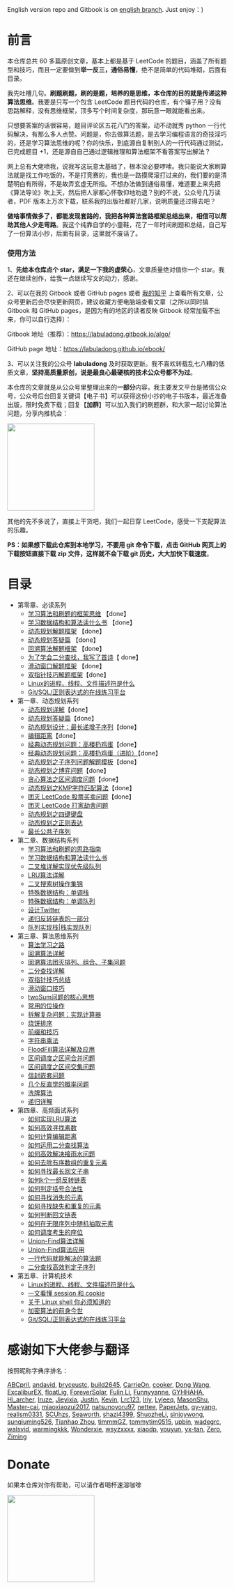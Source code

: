 English version repo and Gitbook is on [english branch](https://github.com/labuladong/fucking-algorithm/tree/english). Just enjoy：)

# 前言

本仓库总共 60 多篇原创文章，基本上都是基于 LeetCode 的题目，涵盖了所有题型和技巧，而且一定要做到**举一反三，通俗易懂**，绝不是简单的代码堆砌，后面有目录。

我先吐槽几句。**刷题刷题，刷的是题，培养的是思维，本仓库的目的就是传递这种算法思维**。我要是只写一个包含 LeetCode 题目代码的仓库，有个锤子用？没有思路解释，没有思维框架，顶多写个时间复杂度，那玩意一眼就能看出来。

只想要答案的话很容易，题目评论区五花八门的答案，动不动就秀 python 一行代码解决，有那么多人点赞。问题是，你去做算法题，是去学习编程语言的奇技淫巧的，还是学习算法思维的呢？你的快乐，到底源自复制别人的一行代码通过测试，已完成题目 +1，还是源自自己通过逻辑推理和算法框架不看答案写出解法？

网上总有大佬喷我，说我写这玩意太基础了，根本没必要啰嗦。我只能说大家刷算法就是找工作吃饭的，不是打竞赛的，我也是一路摸爬滚打过来的，我们要的是清楚明白有所得，不是故弄玄虚无所指。不想办法做到通俗易懂，难道要上来先把《算法导论》吹上天，然后把人家都心怀敬仰地劝退？别的不说，公众号几万读者，PDF 版本上万次下载，联系我的出版社都好几家，说明质量还过得去吧？

**做啥事情做多了，都能发现套路的，我把各种算法套路框架总结出来，相信可以帮助其他人少走弯路**。我这个纯靠自学的小童鞋，花了一年时间刷题和总结，自己写了一份算法小抄，后面有目录，这里就不废话了。

### 使用方法

1、**先给本仓库点个 star，满足一下我的虚荣心**，文章质量绝对值你一个 star。我还在继续创作，给我一点继续写文的动力，感谢。

2、可以在我的 Gitbook 或者 GitHub pages 或者 [我的知乎](https://www.zhihu.com/people/fdl-72) 上查看所有文章，公众号更新后会尽快更新网页，建议收藏方便电脑端查看文章（之所以同时搞 Gitbook 和 GitHub pages，是因为有的地区的读者反映 Gitbook 经常加载不出来，你可以自行选择）：

Gitbook 地址（推荐）：https://labuladong.gitbook.io/algo/

GitHub page 地址：https://labuladong.github.io/ebook/

3、可以关注我的公众号 **labuladong** 及时获取更新。我不喜欢转载乱七八糟的低质文章，**坚持高质量原创，说是最良心最硬核的技术公众号都不为过**。

本仓库的文章就是从公众号里整理出来的**一部分**内容，我主要发文平台是微信公众号，公众号后台回复关键词【电子书】可以获得这份小抄的电子书版本，最近准备出版，限时免费下载；回复【**加群**】可以加入我们的刷题群，和大家一起讨论算法问题，分享内推机会：

<img src="./pictures/qrcode.jpg" width = "200" align=center />

其他的先不多说了，直接上干货吧，我们一起日穿 LeetCode，感受一下支配算法的乐趣。

**PS：如果想下载此仓库到本地学习，不要用 git 命令下载，点击 GitHub 网页上的下载按钮直接下载 zip 文件，这样就不会下载 git 历史，大大加快下载速度**。

# 目录

* 第零章、必读系列
  * [学习算法和刷题的框架思维](算法思维系列/学习数据结构和算法的高效方法.md) 【done】
  * [学习数据结构和算法读什么书](算法思维系列/为什么推荐算法4.md) 【done】
  * [动态规划解题框架](动态规划系列/动态规划详解进阶.md) 【done】
  * [动态规划答疑篇](动态规划系列/最优子结构.md) 【done】
  * [回溯算法解题框架](算法思维系列/回溯算法详解修订版.md) 【done】
  * [为了学会二分查找，我写了首诗](算法思维系列/二分查找详解.md)【 done】
  * [滑动窗口解题框架](算法思维系列/滑动窗口技巧.md) 【done】
  * [双指针技巧解题框架](算法思维系列/双指针技巧.md)【done】
  * [Linux的进程、线程、文件描述符是什么](技术/linux进程.md)
  * [Git/SQL/正则表达式的在线练习平台](技术/在线练习平台.md)
* 第一章、动态规划系列
  * [动态规划详解](动态规划系列/动态规划详解进阶.md)【done】
  * [动态规划答疑篇](动态规划系列/最优子结构.md)【done】
  * [动态规划设计：最长递增子序列](动态规划系列/动态规划设计：最长递增子序列.md)【done】
  * [编辑距离](动态规划系列/编辑距离.md)【done】
  * [经典动态规划问题：高楼扔鸡蛋](动态规划系列/高楼扔鸡蛋问题.md)【done】
  * [经典动态规划问题：高楼扔鸡蛋（进阶）](动态规划系列/高楼扔鸡蛋进阶.md)【done】
  * [动态规划之子序列问题解题模板](动态规划系列/子序列问题模板.md)【done】
  * [动态规划之博弈问题](动态规划系列/动态规划之博弈问题.md)【done】
  * [贪心算法之区间调度问题](动态规划系列/贪心算法之区间调度问题.md)【done】
  * [动态规划之KMP字符匹配算法](动态规划系列/动态规划之KMP字符匹配算法.md)【done】
  * [团灭 LeetCode 股票买卖问题](动态规划系列/团灭股票问题.md)【done】
  * [团灭 LeetCode 打家劫舍问题](动态规划系列/抢房子.md)
  * [动态规划之四键键盘](动态规划系列/动态规划之四键键盘.md)
  * [动态规划之正则表达](动态规划系列/动态规划之正则表达.md)
  * [最长公共子序列](动态规划系列/最长公共子序列.md)
* 第二章、数据结构系列
  * [学习算法和刷题的思路指南](算法思维系列/学习数据结构和算法的高效方法.md)
  * [学习数据结构和算法读什么书](算法思维系列/为什么推荐算法4.md)
  * [二叉堆详解实现优先级队列](数据结构系列/二叉堆详解实现优先级队列.md)
  * [LRU算法详解](高频面试系列/LRU算法.md)
  * [二叉搜索树操作集锦](数据结构系列/二叉搜索树操作集锦.md)
  * [特殊数据结构：单调栈](数据结构系列/单调栈.md)
  * [特殊数据结构：单调队列](数据结构系列/单调队列.md)
  * [设计Twitter](数据结构系列/设计Twitter.md)
  * [递归反转链表的一部分](数据结构系列/递归反转链表的一部分.md)
  * [队列实现栈\|栈实现队列](数据结构系列/队列实现栈栈实现队列.md)
* 第三章、算法思维系列
  * [算法学习之路](算法思维系列/算法学习之路.md)
  * [回溯算法详解](算法思维系列/回溯算法详解修订版.md)
  * [回溯算法团灭排列、组合、子集问题](高频面试系列/子集排列组合.md)
  * [二分查找详解](算法思维系列/二分查找详解.md)
  * [双指针技巧总结](算法思维系列/双指针技巧.md)
  * [滑动窗口技巧](算法思维系列/滑动窗口技巧.md)
  * [twoSum问题的核心思想](算法思维系列/twoSum问题的核心思想.md)
  * [常用的位操作](算法思维系列/常用的位操作.md)
  * [拆解复杂问题：实现计算器](数据结构系列/实现计算器.md)
  * [烧饼排序](算法思维系列/烧饼排序.md)
  * [前缀和技巧](算法思维系列/前缀和技巧.md)
  * [字符串乘法](算法思维系列/字符串乘法.md)
  * [FloodFill算法详解及应用](算法思维系列/FloodFill算法详解及应用.md)
  * [区间调度之区间合并问题](算法思维系列/区间调度问题之区间合并.md)
  * [区间调度之区间交集问题](算法思维系列/区间交集问题.md)
  * [信封嵌套问题](算法思维系列/信封嵌套问题.md)
  * [几个反直觉的概率问题](算法思维系列/几个反直觉的概率问题.md)
  * [洗牌算法](算法思维系列/洗牌算法.md)
  * [递归详解](算法思维系列/递归详解.md)
* 第四章、高频面试系列
  * [如何实现LRU算法](高频面试系列/LRU算法.md)
  * [如何高效寻找素数](高频面试系列/打印素数.md)
  * [如何计算编辑距离](动态规划系列/编辑距离.md)
  * [如何运用二分查找算法](高频面试系列/koko偷香蕉.md)
  * [如何高效解决接雨水问题](高频面试系列/接雨水.md)
  * [如何去除有序数组的重复元素](高频面试系列/如何去除有序数组的重复元素.md)
  * [如何寻找最长回文子串](高频面试系列/最长回文子串.md)
  * [如何k个一组反转链表](高频面试系列/k个一组反转链表.md)
  * [如何判定括号合法性](高频面试系列/合法括号判定.md)
  * [如何寻找消失的元素](高频面试系列/消失的元素.md)
  * [如何寻找缺失和重复的元素](高频面试系列/缺失和重复的元素.md)
  * [如何判断回文链表](高频面试系列/判断回文链表.md)
  * [如何在无限序列中随机抽取元素](高频面试系列/水塘抽样.md)
  * [如何调度考生的座位](高频面试系列/座位调度.md)
  * [Union-Find算法详解](算法思维系列/UnionFind算法详解.md)
  * [Union-Find算法应用](算法思维系列/UnionFind算法应用.md)
  * [一行代码就能解决的算法题](高频面试系列/一行代码解决的智力题.md)
  * [二分查找高效判定子序列](高频面试系列/二分查找判定子序列.md)
* 第五章、计算机技术
  * [Linux的进程、线程、文件描述符是什么](技术/linux进程.md)
  * [一文看懂 session 和 cookie](技术/session和cookie.md)
  * [关于 Linux shell 你必须知道的](技术/linuxshell.md)
  * [加密算法的前身今世](技术/密码技术.md)
  * [Git/SQL/正则表达式的在线练习平台](技术/在线练习平台.md)

# 感谢如下大佬参与翻译

按照昵称字典序排名：

[ABCpril](https://github.com/ABCpril), 
[andavid](https://github.com/andavid), 
[bryceustc](https://github.com/bryceustc), 
[build2645](https://github.com/build2645), 
[CarrieOn](https://github.com/CarrieOn), 
[cooker](https://github.com/xiaochuhub), 
[Dong Wang](https://github.com/Coder2Programmer), 
[ExcaliburEX](https://github.com/ExcaliburEX), 
[floatLig](https://github.com/floatLig), 
[ForeverSolar](https://github.com/foreversolar), 
[Fulin Li](https://fulinli.github.io/), 
[Funnyyanne](https://github.com/Funnyyanne), 
[GYHHAHA](https://github.com/GYHHAHA), 
[Hi_archer](https://hiarcher.top/), 
[Iruze](https://github.com/Iruze), 
[Jieyixia](https://github.com/Jieyixia), 
[Justin](https://github.com/Justin-YGG), 
[Kevin](https://github.com/Kevin-free), 
[Lrc123](https://github.com/Lrc123), 
[lriy](https://github.com/lriy), 
[Lyjeeq](https://github.com/Lyjeeq), 
[MasonShu](https://greenwichmt.github.io/), 
[Master-cai](https://github.com/Master-cai), 
[miaoxiaozui2017](https://github.com/miaoxiaozui2017), 
[natsunoyoru97](https://github.com/natsunoyoru97), 
[nettee](https://github.com/nettee), 
[PaperJets](https://github.com/PaperJets), 
[qy-yang](https://github.com/qy-yang), 
[realism0331](https://github.com/realism0331), 
[SCUhzs](https://github.com/HuangZiSheng001), 
[Seaworth](https://github.com/Seaworth), 
[shazi4399](https://github.com/shazi4399), 
[ShuozheLi](https://github.com/ShuoZheLi/), 
[sinjoywong](https://blog.csdn.net/SinjoyWong), 
[sunqiuming526](https://github.com/sunqiuming526), 
[Tianhao Zhou](https://github.com/tianhaoz95), 
[timmmGZ](https://github.com/timmmGZ), 
[tommytim0515](https://github.com/tommytim0515), 
[upbin](https://github.com/upbin), 
[wadegrc](https://github.com/wadegrc), 
[walsvid](https://github.com/walsvid), 
[warmingkkk](https://github.com/warmingkkk), 
[Wonderxie](https://github.com/Wonderxie), 
[wsyzxxxx](https://github.com/wsyzxxxx), 
[xiaodp](https://github.com/xiaodp), 
[youyun](https://github.com/youyun), 
[yx-tan](https://github.com/yx-tan), 
[Zero](https://github.com/Mr2er0), 
[Ziming](https://github.com/ML-ZimingMeng/LeetCode-Python3)

# Donate

如果本仓库对你有帮助，可以请作者喝杯速溶咖啡

<img src="pictures/pay.jpg" width = "200" align=center />
